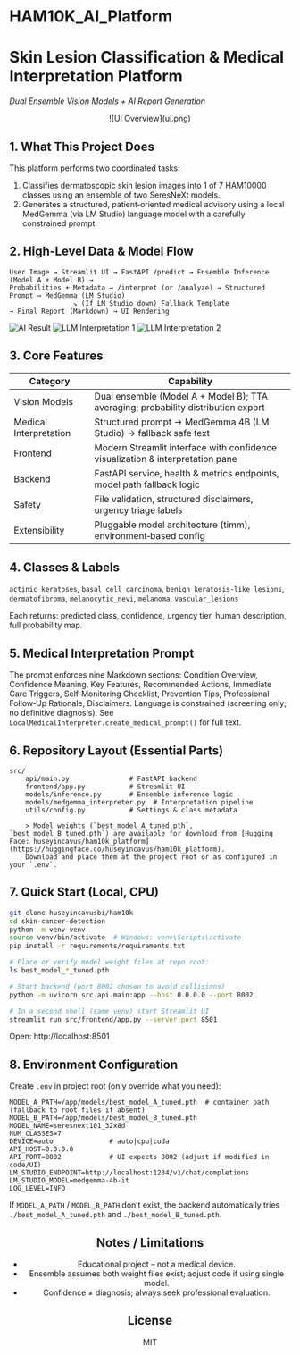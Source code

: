 # HAM10K_AI_Platform
# Skin Lesion Classification & Medical Interpretation Platform 
*Dual Ensemble Vision Models +  AI Report Generation*
<div align="center">
![UI Overview](ui.png)

</div>

## 1. What This Project Does
This platform performs two coordinated tasks:
1. Classifies dermatoscopic skin lesion images into 1 of 7 HAM10000 classes using an ensemble of two SeresNeXt models. 
2. Generates a structured, patient‑oriented medical advisory using a local MedGemma (via LM Studio) language model with a carefully constrained prompt. 

## 2. High‑Level Data & Model Flow
```
User Image → Streamlit UI → FastAPI /predict → Ensemble Inference (Model A + Model B) →
Probabilities + Metadata → /interpret (or /analyze) → Structured Prompt → MedGemma (LM Studio)
                ↘ (If LM Studio down) Fallback Template
→ Final Report (Markdown) → UI Rendering
```

![AI Result](ai_result.png)
![LLM Interpretation 1](llm_interpretation_1.png)
![LLM Interpretation 2](llm_interpretation_2.png)

## 3. Core Features
| Category | Capability |
|----------|------------|
| Vision Models | Dual ensemble (Model A + Model B); TTA averaging; probability distribution export |
| Medical Interpretation | Structured prompt → MedGemma 4B (LM Studio) → fallback safe text |
| Frontend | Modern Streamlit interface with confidence visualization & interpretation pane |
| Backend | FastAPI service, health & metrics endpoints, model path fallback logic |
| Safety | File validation, structured disclaimers, urgency triage labels |
| Extensibility | Pluggable model architecture (timm), environment‑based config |

## 4. Classes & Labels
`actinic_keratoses`, `basal_cell_carcinoma`, `benign_keratosis-like_lesions`, `dermatofibroma`, `melanocytic_nevi`, `melanoma`, `vascular_lesions`

Each returns: predicted class, confidence, urgency tier, human description, full probability map.

## 5. Medical Interpretation Prompt 
The prompt enforces nine Markdown sections: Condition Overview, Confidence Meaning, Key Features, Recommended Actions, Immediate Care Triggers, Self‑Monitoring Checklist, Prevention Tips, Professional Follow‑Up Rationale, Disclaimers. Language is constrained (screening only; no definitive diagnosis). See `LocalMedicalInterpreter.create_medical_prompt()` for full text.

## 6. Repository Layout (Essential Parts)
```
src/
    api/main.py               # FastAPI backend
    frontend/app.py           # Streamlit UI
    models/inference.py       # Ensemble inference logic
    models/medgemma_interpreter.py  # Interpretation pipeline
    utils/config.py           # Settings & class metadata

    > Model weights (`best_model_A_tuned.pth`, `best_model_B_tuned.pth`) are available for download from [Hugging Face: huseyincavus/ham10k_platform](https://huggingface.co/huseyincavus/ham10k_platform).  
    Download and place them at the project root or as configured in your `.env`.
```

## 7. Quick Start (Local, CPU)
```bash
git clone huseyincavusbi/ham10k
cd skin-cancer-detection
python -m venv venv
source venv/bin/activate  # Windows: venv\Scripts\activate
pip install -r requirements/requirements.txt

# Place or verify model weight files at repo root:
ls best_model_*_tuned.pth

# Start backend (port 8002 chosen to avoid collisions)
python -m uvicorn src.api.main:app --host 0.0.0.0 --port 8002

# In a second shell (same venv) start Streamlit UI
streamlit run src/frontend/app.py --server.port 8501
```
Open: http://localhost:8501

## 8. Environment Configuration
Create `.env` in project root (only override what you need):
```dotenv
MODEL_A_PATH=/app/models/best_model_A_tuned.pth  # container path (fallback to root files if absent)
MODEL_B_PATH=/app/models/best_model_B_tuned.pth
MODEL_NAME=seresnext101_32x8d
NUM_CLASSES=7
DEVICE=auto              # auto|cpu|cuda
API_HOST=0.0.0.0
API_PORT=8002            # UI expects 8002 (adjust if modified in code/UI)
LM_STUDIO_ENDPOINT=http://localhost:1234/v1/chat/completions
LM_STUDIO_MODEL=medgemma-4b-it
LOG_LEVEL=INFO
```
If `MODEL_A_PATH` / `MODEL_B_PATH` don’t exist, the backend automatically tries `./best_model_A_tuned.pth` and `./best_model_B_tuned.pth`.
<div align="center">


## Notes / Limitations
- Educational project – not a medical device.
- Ensemble assumes both weight files exist; adjust code if using single model.
- Confidence ≠ diagnosis; always seek professional evaluation.

## License
MIT
